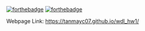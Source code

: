 [![forthebadge](https://forthebadge.com/images/badges/made-with-crayons.svg)](https://forthebadge.com) [![forthebadge](https://forthebadge.com/images/badges/uses-badges.svg)](https://forthebadge.com)

Webpage Link: https://tanmayc07.github.io/wdl_hw1/
